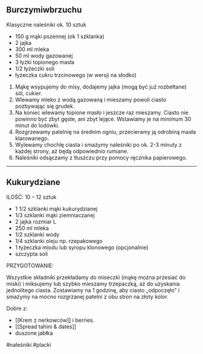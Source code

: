 ## Burczymiwbrzuchu 
Klasyczne naleśniki ok. 10 sztuk

-   150 g mąki pszennej (ok 1 szklanka)
-   2 jajka
-   300 ml mleka
-   50 ml wody gazowanej
-   3 łyżki topionego masła
-   1/2 łyżeczki soli
-   łyżeczka cukru trzcinowego (w wersji na słodko)  
    
    

1.  Mąkę wsypujemy do misy, dodajemy jajka (mogą być już rozbełtane) sól, cukier.
2.  Wlewamy mleko z wodą gazowaną i mieszamy powoli ciasto pozbywając się grudek.
3.  Na koniec wlewamy topione masło i jeszcze raz mieszamy. Ciasto nie powinno być zbyt gęste, ani zbyt lejące. Wstawiamy je na minimum 30 minut do lodówki.
4.  Rozgrzewamy patelnię na średnim ogniu, przecieramy ją odrobiną masła klarowanego.
5.  Wylewamy chochlę ciasta i smażymy naleśniki po ok. 2-3 minuty z każdej strony, aż będą odpowiednio rumiane.
6.  Naleśniki odsączamy z tłuszczu przy pomocy ręcznika papierowego.

---

## Kukurydziane
ILOŚĆ: 10 – 12 sztuk

- 1 1/2 szklanki mąki kukurydzianej
- 1/3 szklanki mąki ziemniaczanej
- 2 jajka rozmiar L
- 250 ml mleka
- 1/2 szklanki wody
- 1/4 szklanki oleju np. rzepakowego
- 1 łyżeczka miodu lub syropu klonowego (opcjonalnie)
- szczypta soli

PRZYGOTOWANIE:

Wszystkie składniki przekładamy do miseczki (mąkę można przesiać do miski) i miksujemy lub szybko mieszamy trzepaczką, aż do uzyskania jednolitego ciasta. Zostawiamy na 1 godzinę, aby ciasto „odpoczęło” i smażymy na mocno rozgrzanej patelni z obu stron na złoty kolor.

Dobre z:
- [[Krem z nerkowców]] i berries.
- [[Spread tahini & dates]]
- duszone jabłka

#naleśniki #placki 